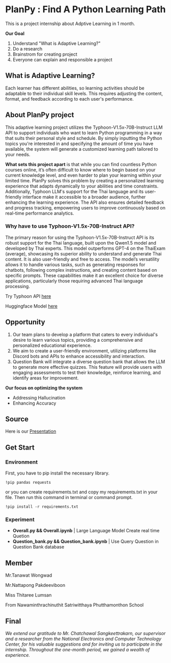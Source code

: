 # PlanPy : Find A Python Learning Path
This is a project internship about Adptive Learning in 1 month.

**Our Goal**
1. Understand "What is Adaptive Learning?"
2. Do a research
3. Brainstrom for creating project
4. Everyone can explain and responsible a project

## What is Adaptive Learning?
Each learner has different abilities, so learning activities should be adaptable to their individual skill levels. This requires adjusting the content, format, and feedback according to each user's performance.

## About PlanPy project
This adaptive learning project utilizes the Typhoon-V1.5x-70B-Instruct LLM API to support individuals who want to learn Python programming in a way that suits their personal style and schedule. By simply inputting the Python topics you're interested in and specifying the amount of time you have available, the system will generate a customized learning path tailored to your needs.

**What sets this project apart** is that while you can find countless Python courses online, it’s often difficult to know where to begin based on your current knowledge level, and even harder to plan your learning within your limited time. PlanPy solves this problem by creating a personalized learning experience that adapts dynamically to your abilities and time constraints. Additionally, Typhoon LLM's support for the Thai language and its user-friendly interface make it accessible to a broader audience, further enhancing the learning experience. The API also ensures detailed feedback and progress tracking, empowering users to improve continuously based on real-time performance analytics.

### Why have to use Typhoon-V1.5x-70B-Instruct API? ###
The primary reason for using the Typhoon-V1.5x-70B-Instruct API is its robust support for the Thai language, built upon the Qwen1.5 model and developed by Thai experts. This model outperforms GPT-4 on the ThaiExam (average), showcasing its superior ability to understand and generate Thai content. It is also user-friendly and free to access. The model’s versatility allows it to handle various tasks, such as generating responses for chatbots, following complex instructions, and creating content based on specific prompts. These capabilities make it an excellent choice for diverse applications, particularly those requiring advanced Thai language processing.

Try Typhoon API [here](https://opentyphoon.ai/app/playground)

Huggingface Model [here](https://huggingface.co/scb10x/typhoon-v1.5-72b-instruct)

## Opportunity ##
1. Our team plans to develop a platform that caters to every individual's desire to learn various topics, providing a comprehensive and personalized educational experience.
2. We aim to create a user-friendly environment, utilizing platforms like Discord bots and APIs to enhance accessibility and interaction.
3. Question Bank will integrate a diverse question bank that allows the LLM to generate more effective quizzes. This feature will provide users with engaging assessments to test their knowledge, reinforce learning, and identify areas for improvement.

**Our focus on optimizing the system**
  * Addressing Hallucination
  * Enhancing Accuracy

## Source ##
Here is our [Presentation](https://www.canva.com/design/DAGT_p843FA/Y6y_e4gWoSdm6mL9IcT3OQ/edit?utm_content=DAGT_p843FA&utm_campaign=designshare&utm_medium=link2&utm_source=sharebutton)

## Get Start ##

### Environment
First, you have to pip install the necessary library.
```
!pip pandas requests
```
or you can create requirements.txt and copy my requirements.txt in your file.
Then run this command in terminal or command prompt.
```
!pip install -r requirements.txt
```

### Experiment
- **Overall.py && Overall.ipynb** | Large Language Model Create real time Quetion 
- **Question_bank.py && Question_bank.ipynb** | Use Query Question in Question Bank database


## Member ##
Mr.Tanawat Wongwad

Mr.Nattapong  Pakdeeviboon

Miss Thitaree Lumsan

From Nawaminthrachinuthit Satriwitthaya Phutthamonthon School

## Final ##
*We extend our gratitude to Mr. Chatchawal Sangkeettrakarn, our supervisor and a researcher from the National Electronics and Computer Technology Center, for his valuable suggestions and for inviting us to participate in the internship. Throughout the one-month period, we gained a wealth of experience.*
